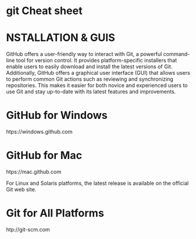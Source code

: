 # git Cheat sheet

# NSTALLATION & GUIS
GitHub offers a user-friendly way to interact with Git, a powerful command-line tool for version control. It provides platform-specific installers that enable users to easily download and install the latest versions of Git. Additionally, GitHub offers a graphical user interface (GUI) that allows users to perform common Git actions such as reviewing and synchronizing repositories. This makes it easier for both novice and experienced users to use Git and stay up-to-date with its latest features and improvements.

# GitHub for Windows
htps://windows.github.com
# GitHub for Mac
htps://mac.github.com

For Linux and Solaris platforms, the latest release is available on 
the official Git web site.

# Git for All Platforms
htp://git-scm.com
